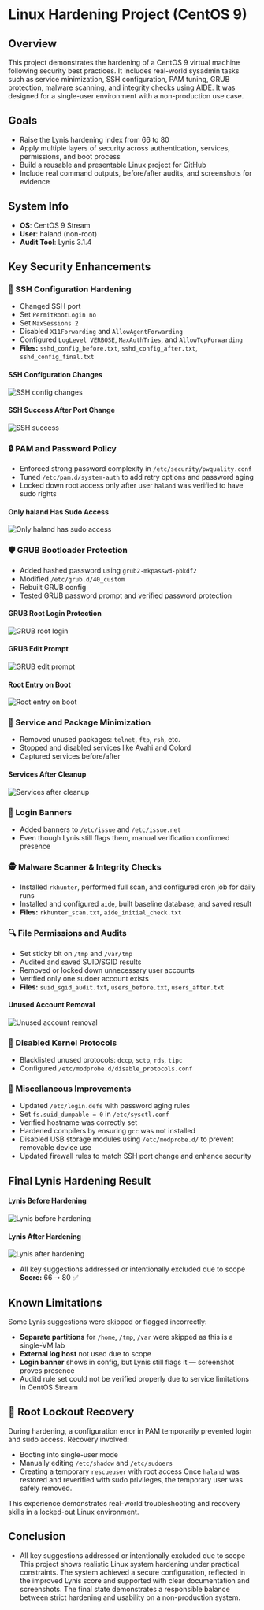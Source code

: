 # Linux Hardening Project (CentOS 9)

## Overview
This project demonstrates the hardening of a CentOS 9 virtual machine following security best practices. It includes real-world sysadmin tasks such as service minimization, SSH configuration, PAM tuning, GRUB protection, malware scanning, and integrity checks using AIDE. It was designed for a single-user environment with a non-production use case.

## Goals
- Raise the Lynis hardening index from 66 to 80
- Apply multiple layers of security across authentication, services, permissions, and boot process
- Build a reusable and presentable Linux project for GitHub
- Include real command outputs, before/after audits, and screenshots for evidence

## System Info
- **OS**: CentOS 9 Stream
- **User**: haland (non-root)
- **Audit Tool**: Lynis 3.1.4

## Key Security Enhancements

### 🔐 SSH Configuration Hardening
- Changed SSH port
- Set `PermitRootLogin no`
- Set `MaxSessions 2`
- Disabled `X11Forwarding` and `AllowAgentForwarding`
- Configured `LogLevel VERBOSE`, `MaxAuthTries`, and `AllowTcpForwarding`
- **Files:** `sshd_config_before.txt`, `sshd_config_after.txt`, `sshd_config_final.txt`

#### SSH Configuration Changes
![SSH config changes](screenshots/ssh-firewall-update.png)

#### SSH Success After Port Change
![SSH success](screenshots/ssh-success.png)

### 🔒 PAM and Password Policy
- Enforced strong password complexity in `/etc/security/pwquality.conf`
- Tuned `/etc/pam.d/system-auth` to add retry options and password aging
- Locked down root access only after user `haland` was verified to have sudo rights

#### Only haland Has Sudo Access
![Only haland has sudo access](screenshots/haland-sudo-only.png)

### 🛡 GRUB Bootloader Protection
- Added hashed password using `grub2-mkpasswd-pbkdf2`
- Modified `/etc/grub.d/40_custom`
- Rebuilt GRUB config
- Tested GRUB password prompt and verified password protection

#### GRUB Root Login Protection
![GRUB root login](screenshots/grub-password-boot-protection.png)

#### GRUB Edit Prompt
![GRUB edit prompt](screenshots/grub-editor-prompted.png)

#### Root Entry on Boot
![Root entry on boot](screenshots/test-root-boot.png)

### 🧱 Service and Package Minimization
- Removed unused packages: `telnet`, `ftp`, `rsh`, etc.
- Stopped and disabled services like Avahi and Colord
- Captured services before/after

#### Services After Cleanup
![Services after cleanup](screenshots/services-cleaned.png)

### 🧾 Login Banners
- Added banners to `/etc/issue` and `/etc/issue.net`
- Even though Lynis still flags them, manual verification confirmed presence

### 🕵️ Malware Scanner & Integrity Checks
- Installed `rkhunter`, performed full scan, and configured cron job for daily runs
- Installed and configured `aide`, built baseline database, and saved result
- **Files:** `rkhunter_scan.txt`, `aide_initial_check.txt`

### 🔍 File Permissions and Audits
- Set sticky bit on `/tmp` and `/var/tmp`
- Audited and saved SUID/SGID results
- Removed or locked down unnecessary user accounts
- Verified only one sudoer account exists
- **Files:** `suid_sgid_audit.txt`, `users_before.txt`, `users_after.txt`

#### Unused Account Removal
![Unused account removal](screenshots/unused-accounts-removed.png)

### 🚫 Disabled Kernel Protocols
- Blacklisted unused protocols: `dccp`, `sctp`, `rds`, `tipc`
- Configured `/etc/modprobe.d/disable_protocols.conf`

### 🔧 Miscellaneous Improvements
- Updated `/etc/login.defs` with password aging rules
- Set `fs.suid_dumpable = 0` in `/etc/sysctl.conf`
- Verified hostname was correctly set
- Hardened compilers by ensuring `gcc` was not installed
- Disabled USB storage modules using `/etc/modprobe.d/` to prevent removable device use
- Updated firewall rules to match SSH port change and enhance security

## Final Lynis Hardening Result


#### Lynis Before Hardening
![Lynis before hardening](screenshots/lynis-before.png)

#### Lynis After Hardening
![Lynis after hardening](screenshots/lynis_after_hardening.png)
- All key suggestions addressed or intentionally excluded due to scope
**Score:** 66 ➝ 80 ✅

## Known Limitations
Some Lynis suggestions were skipped or flagged incorrectly:
- **Separate partitions** for `/home`, `/tmp`, `/var` were skipped as this is a single-VM lab
- **External log host** not used due to scope
- **Login banner** shows in config, but Lynis still flags it — screenshot proves presence
- Auditd rule set could not be verified properly due to service limitations in CentOS Stream

## 🧯 Root Lockout Recovery
During hardening, a configuration error in PAM temporarily prevented login and sudo access. Recovery involved:
- Booting into single-user mode
- Manually editing `/etc/shadow` and `/etc/sudoers`
- Creating a temporary `rescueuser` with root access
Once `haland` was restored and reverified with sudo privileges, the temporary user was safely removed.

This experience demonstrates real-world troubleshooting and recovery skills in a locked-out Linux environment.

## Conclusion
- All key suggestions addressed or intentionally excluded due to scope
This project shows realistic Linux system hardening under practical constraints. The system achieved a secure configuration, reflected in the improved Lynis score and supported with clear documentation and screenshots. The final state demonstrates a responsible balance between strict hardening and usability on a non-production system.
